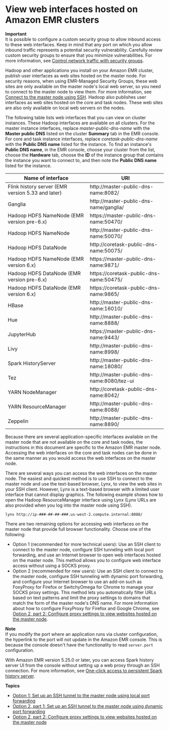 # View web interfaces hosted on Amazon EMR clusters<a name="emr-web-interfaces"></a>

**Important**  
It is possible to configure a custom security group to allow inbound access to these web interfaces\. Keep in mind that any port on which you allow inbound traffic represents a potential security vulnerability\. Carefully review custom security groups to ensure that you minimize vulnerabilities\. For more information, see [Control network traffic with security groups](emr-security-groups.md)\.

Hadoop and other applications you install on your Amazon EMR cluster, publish user interfaces as web sites hosted on the master node\. For security reasons, when using EMR\-Managed Security Groups, these web sites are only available on the master node's local web server, so you need to connect to the master node to view them\. For more information, see [Connect to the master node using SSH](emr-connect-master-node-ssh.md)\. Hadoop also publishes user interfaces as web sites hosted on the core and task nodes\. These web sites are also only available on local web servers on the nodes\. 

The following table lists web interfaces that you can view on cluster instances\. These Hadoop interfaces are available on all clusters\. For the master instance interfaces, replace *master\-public\-dns\-name* with the **Master public DNS** listed on the cluster **Summary** tab in the EMR console\. For core and task instance interfaces, replace *coretask\-public\-dns\-name* with the **Public DNS name** listed for the instance\. To find an instance's **Public DNS name**, in the EMR console, choose your cluster from the list, choose the **Hardware** tab, choose the **ID** of the instance group that contains the instance you want to connect to, and then note the **Public DNS name** listed for the instance\.


|  Name of interface |   URI  | 
| --- | --- | 
| Flink history server \(EMR version 5\.33 and later\) | http://master\-public\-dns\-name:8082/ | 
| Ganglia | http://master\-public\-dns\-name/ganglia/ | 
| Hadoop HDFS NameNode \(EMR version pre\-6\.x\) | https://master\-public\-dns\-name:50470/ | 
| Hadoop HDFS NameNode | http://master\-public\-dns\-name:50070/ | 
| Hadoop HDFS DataNode | http://coretask\-public\-dns\-name:50075/ | 
| Hadoop HDFS NameNode \(EMR version 6\.x\) | https://master\-public\-dns\-name:9871/ | 
| Hadoop HDFS DataNode \(EMR version pre\-6\.x\) | https://coretask\-public\-dns\-name:50475/ | 
| Hadoop HDFS DataNode \(EMR version 6\.x\) | https://coretask\-public\-dns\-name:9865/ | 
| HBase | http://master\-public\-dns\-name:16010/ | 
| Hue | http://master\-public\-dns\-name:8888/ | 
| JupyterHub | https://master\-public\-dns\-name:9443/ | 
| Livy | http://master\-public\-dns\-name:8998/ | 
| Spark HistoryServer | http://master\-public\-dns\-name:18080/ | 
| Tez | http://master\-public\-dns\-name:8080/tez\-ui | 
| YARN NodeManager | http://coretask\-public\-dns\-name:8042/ | 
| YARN ResourceManager | http://master\-public\-dns\-name:8088/ | 
| Zeppelin | http://master\-public\-dns\-name:8890/ | 

Because there are several application\-specific interfaces available on the master node that are not available on the core and task nodes, the instructions in this document are specific to the Amazon EMR master node\. Accessing the web interfaces on the core and task nodes can be done in the same manner as you would access the web interfaces on the master node\. 

There are several ways you can access the web interfaces on the master node\. The easiest and quickest method is to use SSH to connect to the master node and use the text\-based browser, Lynx, to view the web sites in your SSH client\. However, Lynx is a text\-based browser with a limited user interface that cannot display graphics\. The following example shows how to open the Hadoop ResourceManager interface using Lynx \(Lynx URLs are also provided when you log into the master node using SSH\)\. 

```
lynx http://ip-###-##-##-###.us-west-2.compute.internal:8088/
```

There are two remaining options for accessing web interfaces on the master node that provide full browser functionality\. Choose one of the following: 
+ Option 1 \(recommended for more technical users\): Use an SSH client to connect to the master node, configure SSH tunneling with local port forwarding, and use an Internet browser to open web interfaces hosted on the master node\. This method allows you to configure web interface access without using a SOCKS proxy\.
+ Option 2 \(recommended for new users\): Use an SSH client to connect to the master node, configure SSH tunneling with dynamic port forwarding, and configure your Internet browser to use an add\-on such as FoxyProxy for Firefox or SwitchyOmega for Chrome to manage your SOCKS proxy settings\. This method lets you automatically filter URLs based on text patterns and limit the proxy settings to domains that match the form of the master node's DNS name\. For more information about how to configure FoxyProxy for Firefox and Google Chrome, see [Option 2, part 2: Configure proxy settings to view websites hosted on the master node](emr-connect-master-node-proxy.md)\.

**Note**  
If you modify the port where an application runs via cluster configuration, the hyperlink to the port will not update in the Amazon EMR console\. This is because the console doesn't have the functionality to read `server.port` configuration\.

With Amazon EMR version 5\.25\.0 or later, you can access Spark history server UI from the console without setting up a web proxy through an SSH connection\. For more information, see [One\-click access to persistent Spark history server](https://docs.aws.amazon.com/emr/latest/ManagementGuide/app-history-spark-UI.html)\.

**Topics**
+ [Option 1: Set up an SSH tunnel to the master node using local port forwarding](emr-ssh-tunnel-local.md)
+ [Option 2, part 1: Set up an SSH tunnel to the master node using dynamic port forwarding](emr-ssh-tunnel.md)
+ [Option 2, part 2: Configure proxy settings to view websites hosted on the master node](emr-connect-master-node-proxy.md)